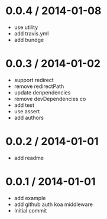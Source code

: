 
0.0.4 / 2014-01-08
==================

  * use utility
  * add travis.yml
  * add bundge

0.0.3 / 2014-01-02
==================

  * support redirect
  * remove redirectPath
  * update denpendencies
  * remove devDependencies co
  * add test
  * use assert
  * add authors

0.0.2 / 2014-01-01
==================

  * add readme

0.0.1 / 2014-01-01
==================

  * add example
  * add github auth koa middleware
  * Initial commit
